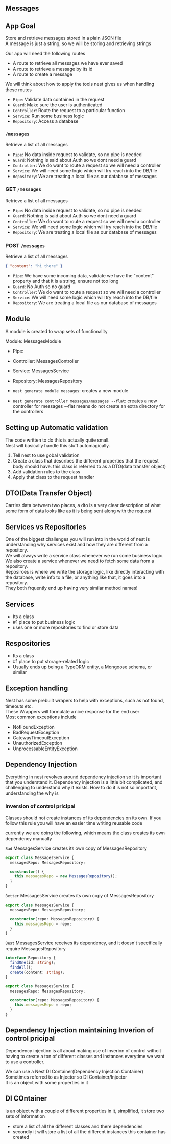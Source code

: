## Messages

## App Goal

Store and retrieve messages stored in a plain JSON file  
A message is just a string, so we will be storing and retrieving strings

Our app will need the following routes

- A route to retrieve all messages we have ever saved
- A route to retrieve a message by its id
- A route to create a message

We will think about how to apply the tools nest gives us when handling these routes

- `Pipe`: Validate data contained in the request
- `Guard`: Make sure the user is authenticated
- `Controller`: Route the request to a particular function
- `Service`: Run some business logic
- `Repository`: Access a database

### `/messages`

Retrieve a list of all messages

- `Pipe`: No data inside request to validate, so no pipe is needed
- `Guard`: Nothing is said about Auth so we dont need a guard
- `Controller`: We do want to route a request so we will need a controller
- `Service`: We will need some logic which will try reach into the DB/file
- `Repository`: We are treating a local file as our database of messages

### GET `/messages`

Retrieve a list of all messages

- `Pipe`: No data inside request to validate, so no pipe is needed
- `Guard`: Nothing is said about Auth so we dont need a guard
- `Controller`: We do want to route a request so we will need a controller
- `Service`: We will need some logic which will try reach into the DB/file
- `Repository`: We are treating a local file as our database of messages

### POST `/messages`

Retrieve a list of all messages

```json
{ "content": "hi there" }
```

- `Pipe`: We have some incoming data, validate we have the "content" property and that it is a string, ensure not too long
- `Guard`: No Auth so no guard
- `Controller`: We do want to route a request so we will need a controller
- `Service`: We will need some logic which will try reach into the DB/file
- `Repository`: We are treating a local file as our database of messages

## Module

A module is created to wrap sets of functionality

Module: MessagesModule

- Pipe:
- Controller: MessagesController
- Service: MessagesService
- Repository: MessagesRepository

- `nest generate module messages`: creates a new module
- `nest generate controller messages/messages --flat`: creates a new controller for messages --flat means do not create an extra directory for the controllers

## Setting up Automatic validation

The code written to do this is actually quite small.  
Nest will basically handle this stuff automagically.

1. Tell nest to use gobal validation
2. Create a class that describes the different properties that the request body should have. this class is referred to as a DTO(data transfer object)
3. Add validation rules to the class
4. Apply that class to the request handler

## DTO(Data Transfer Object)

Carries data between two places, a dto is a very clear description of what some form of data looks like as it is being sent along with the request

## Services vs Repositories

One of the biggest challenges you will run into in the world of nest is understanding why services exist and how they are different from a repository.  
We will always write a service class whenever we run some business logic. We also create a service whenever we need to fetch some data from a repository.  
Reposiroes is where we write the storage logic, like directly interacting with the database, write info to a file, or anything like that, it goes into a repository.  
They both frquently end up having very similar method names!

## Services

- Its a class
- #1 place to put business logic
- uses one or more repositories to find or store data

## Respositories

- Its a class
- #1 place to put storage-related logic
- Usually ends up being a TypeORM entity, a Mongoose schema, or similar

## Exception handling

Nest has some prebuilt wrapers to help with exceptions, such as not found, timeouts etc.  
These Wrappers will formulate a nice response for the end user  
Most common exceptions include

- NotFoundException
- BadRequestException
- GatewayTimeoutException
- UnauthorizedException
- UnprocessableEntityException

## Dependency Injection

Everything in nest revolves around dependency injection so it is important that you understand it. Dependency injection is a little bit complicated, and challenging to understand why it exists.
How to do it is not so important, understanding the why is

### Inversion of control pricipal

Classes should not create instances of its dependencies on its own. If you follow this rule you will have an easier time writing reusable code

currently we are doing the following, which means the class creates its own dependency manually

`Bad` MessagesService creates its own copy of MessagesRepository

```ts
export class MessagesService {
  messagesRepo: MessagesRepository;

  constructor() {
    this.messagesRepo = new MessagesRepository();
  }
}
```

`Better` MessagesService creates its own copy of MessagesRepository

```ts
export class MessagesService {
  messagesRepo: MessagesRepository;

  constructor(repo: MessagesRepository) {
    this.messagesRepo = repo;
  }
}
```

`Best` MessagesService receives its dependency, and it doesn't specifically require MessagesRepository

```ts
interface Repository {
  findOne(id: string);
  findAll();
  create(content: string);
}

export class MessagesService {
  messagesRepo: MessagesRepository;

  constructor(repo: MessagesRepository) {
    this.messagesRepo = repo;
  }
}
```

## Dependency Injection maintaining Inverion of control pricipal

Dependency injection is all about making use of inverion of control withoit having to create a ton of different classes and instances everytime we want to use a controller.

We can use a Nest DI Container(Dependency Injection Container)  
Sometimes referred to as Injector so DI Container/Injector  
It is an object with some properties in it

## DI COntainer

is an object with a couple of different properties in it, simplified, it store two sets of information

- store a list of all the different classes and there dependencies
- secondly it will store a list of all the different instances this container has created
